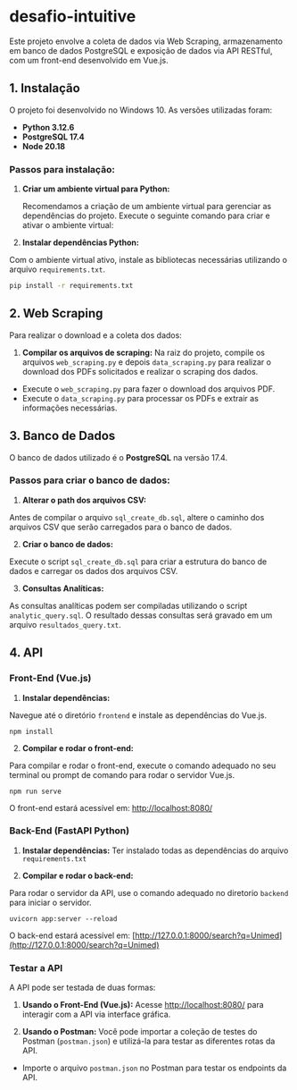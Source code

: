 # desafio-intuitive

Este projeto envolve a coleta de dados via Web Scraping, armazenamento em banco de dados PostgreSQL e exposição de dados via API RESTful, com um front-end desenvolvido em Vue.js.

## 1. Instalação

O projeto foi desenvolvido no Windows 10. As versões utilizadas foram:
- **Python 3.12.6**
- **PostgreSQL 17.4**
- **Node 20.18**


### Passos para instalação:

1. **Criar um ambiente virtual para Python:**

   Recomendamos a criação de um ambiente virtual para gerenciar as dependências do projeto. Execute o seguinte comando para criar e ativar o ambiente virtual:

2. **Instalar dependências Python:**

Com o ambiente virtual ativo, instale as bibliotecas necessárias utilizando o arquivo `requirements.txt`.

```bash
pip install -r requirements.txt
```

## 2. Web Scraping

Para realizar o download e a coleta dos dados:

1. **Compilar os arquivos de scraping:**
Na raiz do projeto, compile os arquivos `web_scraping.py` e depois `data_scraping.py` para realizar o download dos PDFs solicitados e realizar o scraping dos dados.

- Execute o `web_scraping.py` para fazer o download dos arquivos PDF.
- Execute o `data_scraping.py` para processar os PDFs e extrair as informações necessárias.

## 3. Banco de Dados

O banco de dados utilizado é o **PostgreSQL** na versão 17.4. 

### Passos para criar o banco de dados:

1. **Alterar o path dos arquivos CSV:**

Antes de compilar o arquivo `sql_create_db.sql`, altere o caminho dos arquivos CSV que serão carregados para o banco de dados.

2. **Criar o banco de dados:**

Execute o script `sql_create_db.sql` para criar a estrutura do banco de dados e carregar os dados dos arquivos CSV.

3. **Consultas Analíticas:**

As consultas analíticas podem ser compiladas utilizando o script `analytic_query.sql`. O resultado dessas consultas será gravado em um arquivo `resultados_query.txt`.

## 4. API

### Front-End (Vue.js)

1. **Instalar dependências:**

Navegue até o diretório `frontend` e instale as dependências do Vue.js. 

```
npm install
```

2. **Compilar e rodar o front-end:**

Para compilar e rodar o front-end, execute o comando adequado no seu terminal ou prompt de comando para rodar o servidor Vue.js. 

```
npm run serve
```

O front-end estará acessível em: [http://localhost:8080/](http://localhost:8080/)

### Back-End (FastAPI Python)

1. **Instalar dependências:**
Ter instalado todas as dependências do arquivo `requirements.txt`

1. **Compilar e rodar o back-end:**

Para rodar o servidor da API, use o comando adequado no diretorio `backend` para iniciar o servidor. 

```
uvicorn app:server --reload
```

O back-end estará acessível em: [http://127.0.0.1:8000/search?q=Unimed](http://127.0.0.1:8000/search?q=Unimed)

### Testar a API

A API pode ser testada de duas formas:

1. **Usando o Front-End (Vue.js):**
Acesse [http://localhost:8080/](http://localhost:8080/) para interagir com a API via interface gráfica.

2. **Usando o Postman:**
Você pode importar a coleção de testes do Postman (`postman.json`) e utilizá-la para testar as diferentes rotas da API.

- Importe o arquivo `postman.json` no Postman para testar os endpoints da API.
